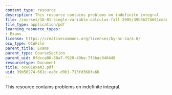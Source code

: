 ```yaml
---
content_type: resource
description: This resource contains problems on indefinite integral.
file: /courses/18-01-single-variable-calculus-fall-2005/39b56274661cea0cd9b1713fd368fa66_ocw01exam3.pdf
file_type: application/pdf
learning_resource_types:
- Exams
license: https://creativecommons.org/licenses/by-nc-sa/4.0/
ocw_type: OCWFile
parent_title: Exams
parent_type: CourseSection
parent_uid: 8fdcca86-88a7-f920-40be-7f3bac840440
resourcetype: Document
title: ocw01exam3.pdf
uid: 39b56274-661c-ea0c-d9b1-713fd368fa66
---
```

This resource contains problems on indefinite integral.